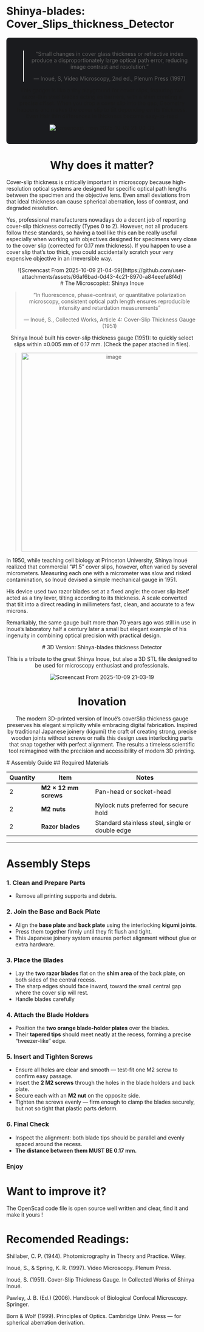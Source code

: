 # Shinya-blades: Cover_Slips_thickness_Detector

<div align="center">
<div style="background-color: #1a1b1e; padding: 20px; border-radius: 8px; margin-bottom: 20px;">

>“Small changes in cover glass thickness or refractive index produce a disproportionately large optical path error, reducing image contrast and resolution.”
>
>— Inoué, S, Video Microscopy, 2nd ed., Plenum Press (1997)

This gadget is like a tiny playground for cover slips, featuring two razor-thin steel blades acting as barriers, with a shim creating a precise offset. When you drop a cover slip into the gap,  Geometry happens and makes the cover slip to tilt depending on its thickness. Even Hair thin differences in thickness become easy-to-read 

![Screencast From 2025-10-09 21-00-33](https://github.com/user-attachments/assets/acc8be34-5ad5-48b4-bd08-82d00b58fc99)

</div>


# Why does it matter?
<div align="left">
Cover-slip thickness is critically important in microscopy because high-resolution optical systems are designed for specific optical path lengths between the specimen and the objective lens. Even small deviations from that ideal thickness can cause spherical aberration, loss of contrast, and degraded resolution.

Yes, professional manufacturers nowadays do a decent job of reporting cover-slip thickness correctly (Types 0 to 2). However, not all producers follow these standards, so having a tool like this can be really useful especially when working with objectives designed for specimens very close to the cover slip (corrected for 0.17 mm thickness). If you happen to use a cover slip that’s too thick, you could accidentally scratch your very expensive objective in an irreversible way.
</div>
![Screencast From 2025-10-09 21-04-59](https://github.com/user-attachments/assets/66af6bad-0d43-4c21-8970-a84eeefa8f4d)

<div align="center">
# The Microscopist: Shinya Inoue 

>“In fluorescence, phase-contrast, or quantitative polarization microscopy, consistent optical path length ensures reproducible intensity and retardation measurements”
>
>— Inoué, S., Collected Works, Article 4: Cover-Slip Thickness Gauge (1951)

 Shinya Inoué built his cover-slip thickness gauge (1951): to quickly select slips within ±0.005 mm of 0.17 mm. (Check the paper atached in files).


><img width="471" height="524" alt="image" src="https://github.com/user-attachments/assets/f6c995ef-197e-48a1-ba11-fd5d0f78f42d" />
</div>
<div align="left">
In 1950, while teaching cell biology at Princeton University, Shinya Inoué realized that commercial “#1.5” cover slips, however, often varied by several micrometers. Measuring each one with a micrometer was slow and risked contamination, so Inoué devised a simple mechanical gauge in 1951.

His device used two razor blades set at a fixed angle: the cover slip itself acted as a tiny lever, tilting according to its thickness. A scale converted that tilt into a direct reading in millimeters fast, clean, and accurate to a few microns.

Remarkably, the same gauge built more than 70 years ago was still in use in Inoué’s laboratory half a century later a small but elegant example of his ingenuity in combining optical precision with practical design.
</div>

<div align="center">
# 3D Version:  Shinya-blades thickness Detector

This is a tribute to the great Shinya Inoue, but also a 3D STL file designed to be used for microscopy enthusiast and professionals. 

![Screencast From 2025-10-09 21-03-19](https://github.com/user-attachments/assets/917fb33c-f70e-4c7c-91fa-15f6fc294e41)

# Inovation

The modern 3D-printed version of Inoué’s coverSlip thickness gauge preserves his elegant simplicity while embracing digital fabrication. Inspired by traditional Japanese joinery (kigumi) the craft of creating strong, precise wooden joints without screws or nails this design uses interlocking parts that snap together with perfect alignment. The results a timeless scientific tool reimagined with the precision and accessibility of modern 3D printing.

</div>
<div align="left">
# Assembly Guide
##  Required Materials

| Quantity | Item | Notes |
|-----------|------|-------|
| 2 | **M2 × 12 mm screws** | Pan-head or socket-head |
| 2 | **M2 nuts** | Nylock nuts preferred for secure hold |
| 2 | **Razor blades** | Standard stainless steel, single or double edge |
---

#  Assembly Steps

### 1. Clean and Prepare Parts
- Remove all printing supports and debris.   

### 2. Join the Base and Back Plate
- Align the **base plate** and **back plate** using the interlocking **kigumi joints**.  
- Press them together firmly until they fit flush and tight.  
- This Japanese joinery system ensures perfect alignment without glue or extra hardware.  

### 3. Place the Blades
- Lay the **two razor blades** flat on the **shim area** of the back plate, on both sides of the central recess.  
- The sharp edges should face inward, toward the small central gap where the cover slip will rest.  
- Handle blades carefully 

### 4. Attach the Blade Holders
- Position the **two orange blade-holder plates** over the blades.  
- Their **tapered tips** should meet neatly at the recess, forming a precise “tweezer-like” edge.  

### 5. Insert and Tighten Screws
- Ensure all holes are clear and smooth — test-fit one M2 screw to confirm easy passage. 
- Insert the **2 M2 screws** through the holes in the blade holders and back plate.  
- Secure each with an **M2 nut** on the opposite side.  
- Tighten the screws evenly — firm enough to clamp the blades securely, but not so tight that plastic parts deform.  

### 6. Final Check
- Inspect the alignment: both blade tips should be parallel and evenly spaced around the recess.  
- **The distance between them MUST BE 0.17 mm.**  

### Enjoy

# Want to improve it?

The OpenScad code file is open source well written and clear, find it and make it yours !


# Recomended Readings:

Shillaber, C. P. (1944). Photomicrography in Theory and Practice. Wiley.

Inoué, S., & Spring, K. R. (1997). Video Microscopy. Plenum Press.

Inoué, S. (1951). Cover-Slip Thickness Gauge. In Collected Works of Shinya Inoué.

Pawley, J. B. (Ed.) (2006). Handbook of Biological Confocal Microscopy. Springer.

Born & Wolf (1999). Principles of Optics. Cambridge Univ. Press — for spherical aberration derivation.

</div>
